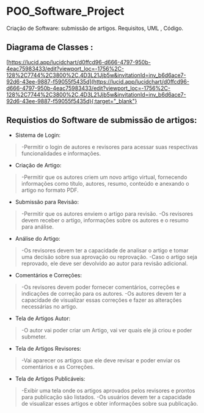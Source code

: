 # POO_Software_Project
Criação de Software: submissão de artigos. Requisitos, UML , Código.
## Diagrama de Classes : 
[https://lucid.app/lucidchart/d0ffcd96-d666-4797-950b-4eac75983433/edit?viewport_loc=-1756%2C-128%2C7744%2C3800%2C.4D3L21Jjb5w&invitationId=inv_b6d6ace7-92d6-43ee-9887-f59055f5435d](https://lucid.app/lucidchart/d0ffcd96-d666-4797-950b-4eac75983433/edit?viewport_loc=-1756%2C-128%2C7744%2C3800%2C.4D3L21Jjb5w&invitationId=inv_b6d6ace7-92d6-43ee-9887-f59055f5435d){:target="_blank"}

## Requistios do Software de submissão de artigos:

* Sistema de Login:
>-Permitir o login de autores e revisores para acessar suas respectivas funcionalidades e informações.

* Criação de Artigo:
>-Permitir que os autores criem um novo artigo virtual, fornecendo informações como título, autores, resumo, conteúdo e anexando o artigo no formato PDF.

* Submissão para Revisão:
>-Permitir que os autores enviem o artigo para revisão.
>-Os revisores devem receber o artigo, informações sobre os autores e o resumo para análise.

* Análise do Artigo:
>-Os revisores devem ter a capacidade de analisar o artigo e tomar uma decisão sobre sua aprovação ou reprovação.
>-Caso o artigo seja reprovado, ele deve ser devolvido ao autor para revisão adicional.

* Comentários e Correções:
>-Os revisores devem poder fornecer comentários, correções e indicações de correção para os autores.
>-Os autores devem ter a capacidade de visualizar essas correções e fazer as alterações necessárias no artigo.

* Tela de Artigos Autor:
>-O autor vai poder criar um Artigo, vai ver quais ele já criou e poder submeter.

* Tela de Artigos Revisores:
>-Vai aparecer os artigos que ele deve revisar e poder enviar os comentários e as Correções.

* Tela de Artigos Publicáveis:
>-Exibir uma tela onde os artigos aprovados pelos revisores e prontos para publicação são listados.
>-Os usuários devem ter a capacidade de visualizar esses artigos e obter informações sobre sua publicação.
